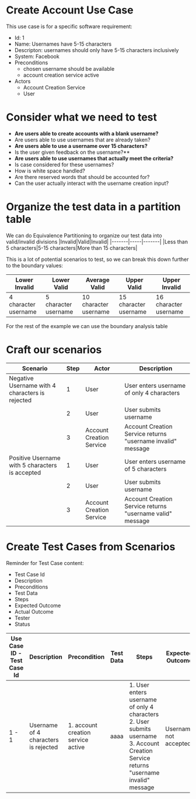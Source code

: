 # Create Account Use Case
This use case is for a specific software requirement:
- Id: 1
- Name: Usernames have 5-15 characters
- Descripton: usernames should only have 5-15 characters inclusively
- System: Facebook
- Preconditions
    - chosen username should be available
    - account creation service active
- Actors
    - Account Creation Service
    - User

# Consider what we need to test
- **Are users able to create accounts with a blank username?**
- Are users able to use usernames that are already taken?
- **Are users able to use a username over 15 characters?**
- Is the user given feedback on the username?**
- **Are users able to use usernames that actually meet the criteria?**
- Is case considered for these usernames?
- How is white space handled?
- Are there reserved words that should be accounted for?
- Can the user actually interact with the username creation input?

# Organize the test data in a partition table
We can do Equivalence Partitioning to organize our test data into valid/invalid divisions
|Invalid|Valid|Invalid|
|-------|-----|-------|
|Less than 5 characters|5-15 characters|More than 15 characters|

This is a lot of potential scenarios to test, so we can break this down further to the boundary values:

|Lower Invalid|Lower Valid|Average Valid|Upper Valid|Upper Invalid|
|-------------|-----------|-------------|-----------|-------------|
|4 character username|5 character username|10 character username|15 character username|16 character username|

For the rest of the example we can use the boundary analysis table

# Craft our scenarios

|Scenario|Step|Actor|Description|
|--------|----|-----|-----------|
|Negative Username with 4 characters is rejected|1|User|User enters username of only 4 characters|
||2|User|User submits username|
||3|Account Creation Service|Account Creation Service returns "username invalid" message|
|Positive Username with 5 characters is accepted|1|User| User enters username of 5 characters|
||2|User|User submits username|
||3|Account Creation Service|Account Creation Service returns "username valid" message|

# Create Test Cases from Scenarios
Reminder for Test Case content:
- Test Case Id
- Description
- Preconditions
- Test Data
- Steps
- Expected Outcome
- Actual Outcome
- Tester
- Status

|Use Case ID - Test Case Id|Description|Precondition|Test Data|Steps|Expected Outcome|Actual Outcome|Tester|Status|
|--------------------------|-----------|------------|---------|-----|----------------|--------------|------|------|
|1 - 1|Username of 4 characters is rejected|1. account creation service active|aaaa|1. User enters username of only 4 characters 2. User submits username 3. Account Creation Service returns "username invalid" message|Username not accepted|TBD|TBD|Untested|
